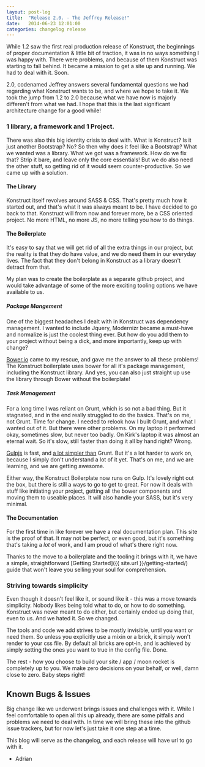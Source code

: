 ```yaml
---
layout: post-log
title:  "Release 2.0. - The Jeffrey Release!"
date:   2014-06-23 12:01:00
categories: changelog release
---
```


While 1.2 saw the first real production release of Konstruct, the beginnings of proper documentation &amp; little bit of traction, it was in no ways something I was happy with. There were problems, and because of them Konstruct was starting to fall behind. It became a mission to get a site up and running. We had to deal with it. Soon. 

2.0, codenamed Jeffrey answers several fundamental questions we had regarding what Konstruct wants to be, and where we hope to take it. We took the jump from 1.2 to 2.0 because what we have now is majorly differen't from what we had. I hope that this is the last significant architecture change for a good while!

### 1 library, a framework and 1 Project.

There was also this big identity crisis to deal with. What is Konstruct? Is it just another Bootstrap? No? So then why does it feel like a Bootstrap? What we wanted was a library. What we got was a framework. How do we fix that? Strip it bare, and leave only the core essentials! But we do also need the other stuff, so getting rid of it would seem counter-productive. So we came up with a solution.

#### The Library

Konstruct itself revolves around SASS & CSS. That's pretty much how it started out, and that's what it was always meant to be. I have decided to go back to that. Konstruct will from now and forever more, be a CSS oriented project. No more HTML, no more JS, no more telling you how to do things.

#### The Boilerplate

It's easy to say that we will get rid of all the extra things in our project, but the reality is that they do have value, and we do need them in our everyday lives. The fact that they don't belong in Konstruct as a library doesn't detract from that.

My plan was to create the boilerplate as a separate github project, and would take advantage of some of the more exciting tooling options we have available to us. 

##### Package Mangement

One of the biggest headaches I dealt with in Konstruct was dependency management. I wanted to include Jquery, Modernizr became a must-have and normalize is just the coolest thing ever. But how do you add them to your project without being a dick, and more importantly, keep up with change?

[Bower.io](http://bower.io) came to my rescue, and gave me the answer to all these problems! The Konstruct boilerplate uses bower for all it's package management, including the Konstruct library. And yes, you can also just straight up use the library through Bower without the boilerplate!

##### Task Management

For a long time I was reliant on Grunt, which is so not a bad thing. But it stagnated, and in the end really struggled to do the basics. That's on me, not Grunt. Time for change. I needed to relook how I built Grunt, and what I wanted out of it. But there were other problems. On my laptop it performed okay, sometimes slow, but never too badly. On Kirk's laptop it was almost an eternal wait. So it's slow, still faster than doing it all by hand right? Wrong.

[Gulpjs](http://gulpjs.com) is fast, and [a lot simpler than](http://daemon.co.za/2014/03/how-complexity-affects-software/) Grunt. But it's a lot harder to work on, because I simply don't understand a lot of it yet. That's on me, and we are learning, and we are getting awesome.

Either way, the Konstruct Boilerplate now runs on Gulp. It's lovely right out the box, but there is still a ways to go to get to great. For now it deals with stuff like initiating your project, getting all the bower components and moving them to useable places. It will also handle your SASS, but it's very minimal.

#### The Documentation

For the first time in like forever we have a real documentation plan. This site is the proof of that. It may not be perfect, or even good, but it's something that's taking a *lot* of work, and I am proud of what's there right now.

Thanks to the move to a boilerplate and the tooling it brings with it, we have a simple, straightforward [Getting Started]({{ site.url }}/getting-started/) guide that won't leave you selling your soul for comprehension.

### Striving towards simplicity

Even though it doesn't feel like it, or sound like it - this was a move towards simplicity. Nobody likes being told what to do, or how to do something. Konstruct was never meant to do either, but certainly ended up doing that, even to us. And we hated it. So we changed.

The tools and code we add strives to be mostly invisible, until you want or need them. So unless you explicitly use a mixin or a brick, it simply won't render to your css file. By default all bricks are opt-in, and is achieved by simply setting the ones you want to true in the config file. Done.

The rest - how you choose to build your site / app / moon rocket is completely up to you. We make zero decisions on your behalf, or well, damn close to zero. Baby steps right!

## Known Bugs & Issues

Big change like we underwent brings issues and challenges with it. While I feel comfortable to open all this up already, there are some pitfalls and problems we need to deal with. In time we will bring these into the github issue trackers, but for now let's just take it one step at a time.

This blog will serve as the changelog, and each release will have url to go with it.

- Adrian